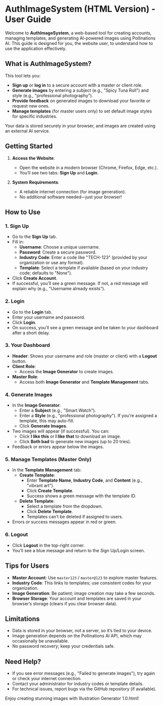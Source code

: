 # AuthImageSystem (HTML Version) - User Guide

Welcome to **AuthImageSystem**, a web-based tool for creating accounts, managing templates, and generating AI-powered images using Pollinations AI. This guide is designed for you, the website user, to understand how to use the application effectively.

## What is AuthImageSystem?

This tool lets you:
- **Sign up** or **log in** to a secure account with a master or client role.
- **Generate images** by entering a subject (e.g., "Spicy Tuna Roll") and style (e.g., "professional photography").
- **Provide feedback** on generated images to download your favorite or request new ones.
- **Manage templates** (for master users only) to set default image styles for specific industries.

Your data is stored securely in your browser, and images are created using an external AI service.

## Getting Started

1. **Access the Website**:
   - Open the website in a modern browser (Chrome, Firefox, Edge, etc.).
   - You’ll see two tabs: **Sign Up** and **Login**.

2. **System Requirements**:
   - A reliable internet connection (for image generation).
   - No additional software needed—just your browser!

## How to Use

### 1. **Sign Up**
- Go to the **Sign Up** tab.
- Fill in:
  - **Username**: Choose a unique username.
  - **Password**: Create a secure password.
  - **Industry Code**: Enter a code like "TECH-123" (provided by your organization or use any format).
  - **Template**: Select a template if available (based on your industry code; defaults to "None").
- Click **Create Account**.
- If successful, you’ll see a green message. If not, a red message will explain why (e.g., "Username already exists").

### 2. **Login**
- Go to the **Login** tab.
- Enter your username and password.
- Click **Login**.
- On success, you’ll see a green message and be taken to your dashboard after a short delay.

### 3. **Your Dashboard**
- **Header**: Shows your username and role (master or client) with a **Logout** button.
- **Client Role**:
  - Access the **Image Generator** to create images.
- **Master Role**:
  - Access both **Image Generator** and **Template Management** tabs.

### 4. **Generate Images**
- In the **Image Generator**:
  - Enter a **Subject** (e.g., "Smart Watch").
  - Enter a **Style** (e.g., "professional photography"). If you’re assigned a template, this may auto-fill.
  - Click **Generate Images**.
- Two images will appear (if successful). You can:
  - Click **I like this** or **I like that** to download an image.
  - Click **Both bad** to generate new images (up to 20 tries).
- Feedback or errors appear below the images.

### 5. **Manage Templates (Master Only)**
- In the **Template Management** tab:
  - **Create Template**:
    - Enter **Template Name**, **Industry Code**, and **Content** (e.g., "vibrant art").
    - Click **Create Template**.
    - Success shows a green message with the template ID.
  - **Delete Template**:
    - Select a template from the dropdown.
    - Click **Delete Template**.
    - Templates can’t be deleted if assigned to users.
- Errors or success messages appear in red or green.

### 6. **Logout**
- Click **Logout** in the top-right corner.
- You’ll see a blue message and return to the Sign Up/Login screen.

## Tips for Users
- **Master Account**: Use `master123` / `master@123` to explore master features.
- **Industry Code**: This links to templates; use consistent codes for your organization.
- **Image Generation**: Be patient; image creation may take a few seconds.
- **Browser Storage**: Your account and templates are saved in your browser’s storage (clears if you clear browser data).

## Limitations
- Data is stored in your browser, not a server, so it’s tied to your device.
- Image generation depends on the Pollinations AI API, which may occasionally be unavailable.
- No password recovery; keep your credentials safe.

## Need Help?
- If you see error messages (e.g., "Failed to generate images"), try again or check your internet connection.
- Contact your administrator for industry codes or template details.
- For technical issues, report bugs via the GitHub repository (if available).

Enjoy creating stunning images with Illustration Generator 1.0.html!
